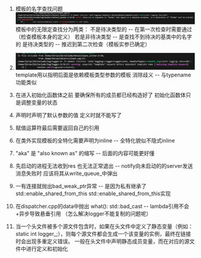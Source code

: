 1. 模板的名字查找问题
![not found](./resource_md/error/1.png)
模板中的无限定查找分为两类：
    不是待决类型的 -- 在第一次检查时需要通过（检查模板本身的定义）
        若是非待决类型 -- 是查找不到待决的基类中的名字的
    是待决类型的 -- 推迟到第二次检查（模板实参已确定）
2. ![not found](./resource_md/error/2.png)
template用以指明后面是依赖模板类型参数的模板 消除歧义 -- 与typename功能类似
3. 在进入初始化函数体之前 要确保所有的成员都已经构造好了  初始化函数体只是调整变量的状态
4. 声明时声明了默认参数的值 定义时就不能写了
5. 赋值运算符最后需要返回自己的引用
6. 在类外实现模板的全特化需要声明为inline -- 全特化貌似不隐式inline
7. "aka" 是 "also known as" 的缩写 -- 后面的内容可能更好懂
8. 先启动的进程无法收到res 也无法正常退出 -- notify向未启动的的server发送消息失败时 应该将其从write_queue_中弹出



1. 一有连接就抛出bad_weak_ptr异常  -- 是因为私有继承了std::enable_shared_from_this
std::enable_shared_from_this实现
2. 在dispatcher.cpp的data中抛出  what():  std::bad_cast -- lambda引用不会+异步导致悬垂引用  （怎么解决logger不能复制的问题呢） 
3. 当一个头文件被多个源文件包含时，如果在头文件中定义了静态变量（例如：static int logger_;），则每个源文件都会生成一个该变量的实例，最终在链接时会出现多重定义错误。
一般在头文件中声明静态成员变量，而在对应的源文件中进行定义和初始化